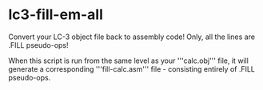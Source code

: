 # lc3-fill-em-all
Convert your LC-3 object file back to assembly code! Only, all the lines are .FILL pseudo-ops!

When this script is run from the same level as your '''calc.obj''' file, it will generate a corresponding '''fill-calc.asm''' file - consisting entirely of .FILL pseudo-ops.
